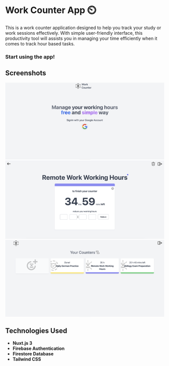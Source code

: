 # Work Counter App ⏲️

This is a work counter application designed to help you track your study or work sessions effectively. With simple user-friendly interface, this productivity tool will assists you in managing your time efficiently when it comes to track hour based tasks.

### Start using the app!

## Screenshots

![Screenshot 1](/screenshots/screenshot3.png)
![Screenshot 2](/screenshots/screenshot5.png)
![Screenshot 3](/screenshots/screenshot6.png)

## Technologies Used

- **Nuxt.js 3**
- **Firebase Authentication**
- **Firestore Database**
- **Tailwind CSS**
